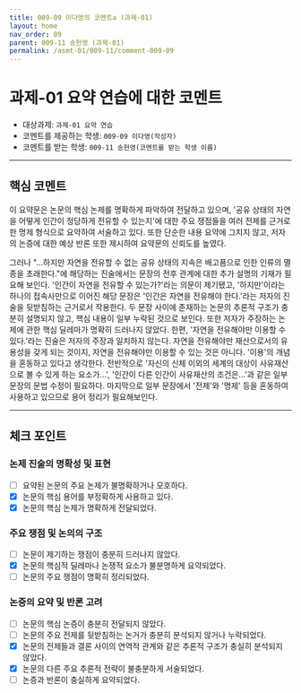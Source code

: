 ```yaml
---
title: 009-09 이다영의 코멘트a (과제-01) 
layout: home
nav_order: 09
parent: 009-11 송헌영 (과제-01)
permalink: /asmt-01/009-11/comment-009-09
---
```


# 과제-01 요약 연습에 대한 코멘트

- 대상과제: `과제-01 요약 연습`
- 코멘트를 제공하는 학생: `009-09 이다영(작성자)` 
- 코멘트를 받는 학생: `009-11 송헌영(코멘트를 받는 학생 이름)` 

---

## 핵심 코멘트

이 요약문은 논문의 핵심 논제를 명확하게 파악하여 전달하고 있으며, '공유 상태의 자연을 어떻게 인간이 정당하게 전유할 수 있는지'에 대한 주요 쟁점들을 여러 전제를 근거로 한 명제 형식으로 요약하여 서술하고 있다. 또한 단순한 내용 요약에 그치지 않고, 저자의 논증에 대한 예상 반론 또한 제시하여 요약문의 신뢰도를 높였다. 

그러나 "...하지만 자연을 전유할 수 없는 공유 상태의 지속은 배고픔으로 인한 인류의 멸종을 초래한다."에 해당하는 진술에서는 문장의 전후 관계에 대한 추가 설명의 기재가 필요해 보인다. '인간이 자연을 전유할 수 있는가?'라는 의문이 제기됐고, '하지만'이라는 하나의 접속사만으로 이어진 해당 문장은 '인간은 자연을 전유해야 한다.'라는 저자의 진술을 뒷받침하는 근거로서 작용한다. 두 문장 사이에 존재하는 논문의 추론적 구조가 충분히 설명되지 않고, 핵심 내용이 일부 누락된 것으로 보인다. 또한 저자가 주장하는 논제에 관한 핵심 딜레마가 명확히 드러나지 않았다. 한편, '자연을 전유해야만 이용할 수 있다.'라는 진술은 저자의 주장과 일치하지 않는다. 자연을 전유해야만 재산으로서의 유용성을 갖게 되는 것이지, 자연을 전유해야만 이용할 수 있는 것은 아니다. '이용'의 개념을 혼동하고 있다고 생각한다. 전반적으로 '자신의 신체 이외의 세계의 대상이 사유재산으로 볼 수 있게 하는 요소가...', '인간이 다른 인간이 사유재산의 조건은...'과 같은 일부 문장의 문법 수정이 필요하다. 마지막으로 일부 문장에서 '전제'와 '명제' 등을 혼동하여 사용하고 있으므로 용어 정리가 필요해보인다.   

---

## 체크 포인트

### 논제 진술의 명확성 및 표현  
- [ ] 요약된 논문의 주요 논제가 불명확하거나 모호하다.  
- [x] 논문의 핵심 용어를 부정확하게 사용하고 있다.  
- [x] 논문의 핵심 논제가 명확하게 전달되었다.  

### 주요 쟁점 및 논의의 구조  
- [ ] 논문이 제기하는 쟁점이 충분히 드러나지 않았다.  
- [x] 논문의 핵심적 딜레마나 논쟁적 요소가 불분명하게 요약되었다.  
- [ ] 논문의 주요 쟁점이 명확히 정리되었다.  

### 논증의 요약 및 반론 고려  
- [ ] 논문의 핵심 논증이 충분히 전달되지 않았다.  
- [ ] 논문의 주요 전제를 뒷받침하는 논거가 충분히 분석되지 않거나 누락되었다.  
- [x] 논문의 전제들과 결론 사이의 연역적 관계와 같은 추론적 구조가 충실히 분석되지 않았다.  
- [x] 논문의 다른 주요 추론적 전략이 불충분하게 서술되었다.
- [ ] 논증과 반론이 충실하게 요약되었다. 